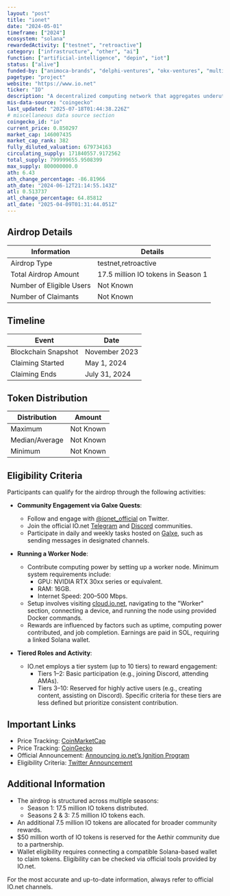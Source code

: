 ```yaml
---
layout: "post"
title: "ionet"
date: "2024-05-01"
timeframe: ["2024"]
ecosystem: "solana"
rewardedActivity: ["testnet", "retroactive"]
category: ["infrastructure", "other", "ai"]
function: ["artificial-intelligence", "depin", "iot"]
status: ["alive"]
funded-by: ["animoca-brands", "delphi-ventures", "okx-ventures", "multicoin-capital"]
pagetype: "project"
website: "https://www.io.net"
ticker: "IO"
description: "A decentralized computing network that aggregates underutilized GPU resources into scalable virtual clusters for AI and ML applications."
mis-data-source: "coingecko"
last_updated: "2025-07-18T01:44:38.226Z"
# miscellaneous data source section
coingecko_id: "io"
current_price: 0.850297
market_cap: 146007435
market_cap_rank: 382
fully_diluted_valuation: 679734163
circulating_supply: 171840557.9172562
total_supply: 799999655.9508399
max_supply: 800000000.0
ath: 6.43
ath_change_percentage: -86.81966
ath_date: "2024-06-12T21:14:55.143Z"
atl: 0.513737
atl_change_percentage: 64.85812
atl_date: "2025-04-09T01:31:44.051Z"
---
```


## Airdrop Details

| Information              | Details                            |
| ------------------------ | ---------------------------------- |
| Airdrop Type             | testnet,retroactive                |
| Total Airdrop Amount     | 17.5 million IO tokens in Season 1 |
| Number of Eligible Users | Not Known                          |
| Number of Claimants      | Not Known                          |

## Timeline

| Event               | Date          |
| ------------------- | ------------- |
| Blockchain Snapshot | November 2023 |
| Claiming Started    | May 1, 2024   |
| Claiming Ends       | July 31, 2024 |

## Token Distribution

| Distribution   | Amount    |
| -------------- | --------- |
| Maximum        | Not Known |
| Median/Average | Not Known |
| Minimum        | Not Known |

## Eligibility Criteria

Participants can qualify for the airdrop through the following activities:

- **Community Engagement via Galxe Quests**:

  - Follow and engage with [@ionet_official](https://twitter.com/ionet_official) on Twitter.
  - Join the official IO.net [Telegram](https://t.me/ionet) and [Discord](https://discord.gg/ionet) communities.
  - Participate in daily and weekly tasks hosted on [Galxe](https://galxe.com/ionet), such as sending messages in designated channels.

- **Running a Worker Node**:

  - Contribute computing power by setting up a worker node. Minimum system requirements include:
    - GPU: NVIDIA RTX 30xx series or equivalent.
    - RAM: 16GB.
    - Internet Speed: 200–500 Mbps.
  - Setup involves visiting [cloud.io.net](https://cloud.io.net), navigating to the "Worker" section, connecting a device, and running the node using provided Docker commands.
  - Rewards are influenced by factors such as uptime, computing power contributed, and job completion. Earnings are paid in SOL, requiring a linked Solana wallet.

- **Tiered Roles and Activity**:
  - IO.net employs a tier system (up to 10 tiers) to reward engagement:
    - Tiers 1–2: Basic participation (e.g., joining Discord, attending AMAs).
    - Tiers 3–10: Reserved for highly active users (e.g., creating content, assisting on Discord). Specific criteria for these tiers are less defined but prioritize consistent contribution.

## Important Links

- Price Tracking: [CoinMarketCap](https://coinmarketcap.com/currencies/io-net)
- Price Tracking: [CoinGecko](https://www.coingecko.com/en/coins/io-net)
- Official Announcement: [Announcing io.net’s Ignition Program](https://ionet.medium.com/announcing-io-nets-ignition-program-8aa988d8a776)
- Eligibility Criteria: [Twitter Announcement](https://twitter.com/ionet/status/1800268877815017855)

## Additional Information

- The airdrop is structured across multiple seasons:
  - Season 1: 17.5 million IO tokens distributed.
  - Seasons 2 & 3: 7.5 million IO tokens each.
- An additional 7.5 million IO tokens are allocated for broader community rewards.
- $50 million worth of IO tokens is reserved for the Aethir community due to a partnership.
- Wallet eligibility requires connecting a compatible Solana-based wallet to claim tokens. Eligibility can be checked via official tools provided by IO.net.

For the most accurate and up-to-date information, always refer to official IO.net channels.